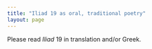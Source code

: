 ```yaml
---
title: "Iliad 19 as oral, traditional poetry"
layout: page
---
```


Please read *Iliad* 19 in translation and/or Greek.
